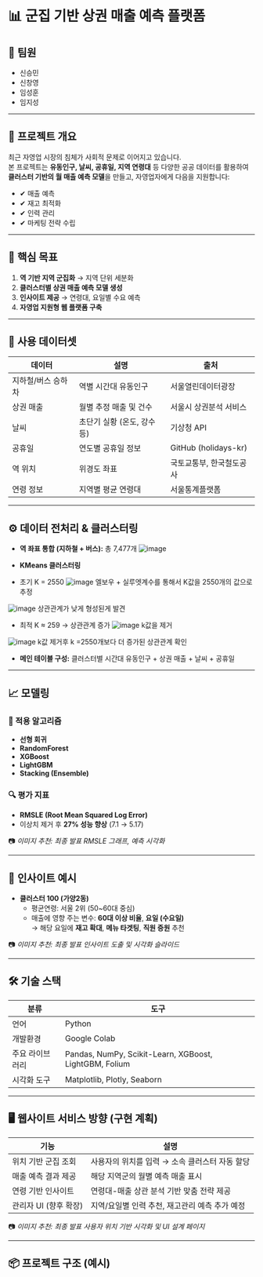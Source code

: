 # 📊 군집 기반 상권 매출 예측 플랫폼

## 👥 팀원
- 신승민 
- 신창영 
- 임성훈 
- 임지성 

---

## 🧩 프로젝트 개요

최근 자영업 시장의 침체가 사회적 문제로 이어지고 있습니다.  
본 프로젝트는 **유동인구, 날씨, 공휴일, 지역 연령대** 등 다양한 공공 데이터를 활용하여  
**클러스터 기반의 월 매출 예측 모델**을 만들고, 자영업자에게 다음을 지원합니다:

- ✔ 매출 예측
- ✔ 재고 최적화
- ✔ 인력 관리
- ✔ 마케팅 전략 수립

---

## 🎯 핵심 목표

1. **역 기반 지역 군집화** → 지역 단위 세분화
2. **클러스터별 상권 매출 예측 모델 생성**
3. **인사이트 제공** → 연령대, 요일별 수요 예측
4. **자영업 지원형 웹 플랫폼 구축**

---

## 📂 사용 데이터셋

| 데이터 | 설명 | 출처 |
|--------|------|------|
| 지하철/버스 승하차 | 역별 시간대 유동인구 | 서울열린데이터광장 |
| 상권 매출 | 월별 추정 매출 및 건수 | 서울시 상권분석 서비스 |
| 날씨 | 초단기 실황 (온도, 강수 등) | 기상청 API |
| 공휴일 | 연도별 공휴일 정보 | GitHub (holidays-kr) |
| 역 위치 | 위경도 좌표 | 국토교통부, 한국철도공사 |
| 연령 정보 | 지역별 평균 연령대 | 서울통계플랫폼

---

## ⚙️ 데이터 전처리 & 클러스터링

- **역 좌표 통합 (지하철 + 버스):** 총 7,477개
![image](https://github.com/user-attachments/assets/d02fce3b-2e23-4b4e-bdd1-dc7d2b386dbb)

- **KMeans 클러스터링**

- 초기 K = 2550
![image](https://github.com/user-attachments/assets/7adebb16-a615-41c8-8bbe-2075bd0ac9ae)
엘보우 + 실루엣계수를 통해서 K값을 2550개의 값으로 추정

![image](https://github.com/user-attachments/assets/982e85b9-f30c-44ca-b2bb-35ea294afbf8)
상관관계가 낮게 형성된게 발견

- 최적 K ≈ 259 → 상관관계 증가
![image](https://github.com/user-attachments/assets/b9436e17-430a-49e4-bbbe-d66f85100f07)
k값을 제거

![image](https://github.com/user-attachments/assets/6410d254-32b1-4621-adc7-065ab1409dca)
k값 제거후 k =2550개보다 더 증가된 상관관계 확인


-  **메인 테이블 구성:** 클러스터별 시간대 유동인구 + 상권 매출 + 날씨 + 공휴일


---

## 📈 모델링

### 🔧 적용 알고리즘
- **선형 회귀**
- **RandomForest**
- **XGBoost**
- **LightGBM**
- **Stacking (Ensemble)**

### 🔍 평가 지표
- **RMSLE (Root Mean Squared Log Error)**  
- 이상치 제거 후 **27% 성능 향상** (7.1 → 5.17)

📷 *이미지 추천: 최종 발표 RMSLE 그래프, 예측 시각화*

---

## 🧠 인사이트 예시

- **클러스터 100 (가양2동)**  
  - 평균연령: 서울 2위 (50~60대 중심)
  - 매출에 영향 주는 변수: **60대 이상 비율**, **요일 (수요일)**  
  → 해당 요일에 **재고 확대**, **메뉴 타겟팅**, **직원 증원** 추천

📷 *이미지 추천: 최종 발표 인사이트 도출 및 시각화 슬라이드*

---

## 🛠️ 기술 스택

| 분류 | 도구 |
|------|------|
| 언어 | Python |
| 개발환경 | Google Colab |
| 주요 라이브러리 | Pandas, NumPy, Scikit-Learn, XGBoost, LightGBM, Folium |
| 시각화 도구 | Matplotlib, Plotly, Seaborn |

---

## 🖥️ 웹사이트 서비스 방향 (구현 계획)

| 기능 | 설명 |
|------|------|
| 위치 기반 군집 조회 | 사용자의 위치를 입력 → 소속 클러스터 자동 할당 |
| 매출 예측 결과 제공 | 해당 지역군의 월별 예측 매출 표시 |
| 연령 기반 인사이트 | 연령대-매출 상관 분석 기반 맞춤 전략 제공 |
| 관리자 UI (향후 확장) | 지역/요일별 인력 추천, 재고관리 예측 추가 예정

📷 *이미지 추천: 최종 발표 사용자 위치 기반 시각화 및 UI 설계 페이지*

---

## 📦 프로젝트 구조 (예시)

